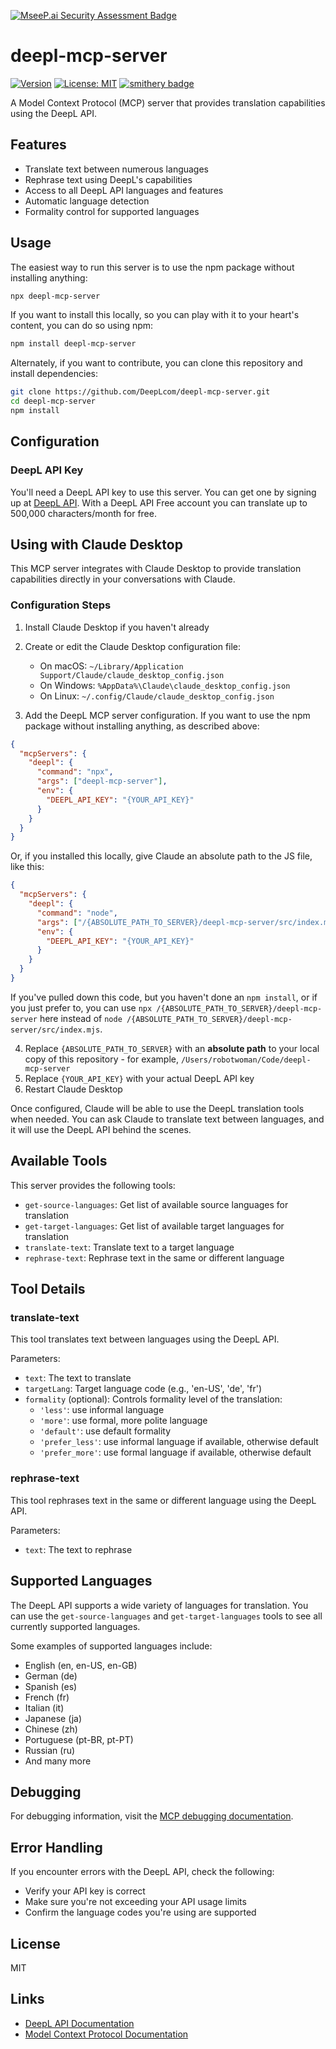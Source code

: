 [![MseeP.ai Security Assessment Badge](https://mseep.net/pr/deeplcom-deepl-mcp-server-badge.png)](https://mseep.ai/app/deeplcom-deepl-mcp-server)

# deepl-mcp-server

[![Version](https://img.shields.io/npm/v/deepl-mcp-server.svg)](https://www.npmjs.org/package/deepl-mcp-server)
[![License: MIT](https://img.shields.io/badge/license-MIT-blueviolet.svg)](https://github.com/DeepLcom/deepl-mcp-server/blob/main/LICENSE)
[![smithery badge](https://smithery.ai/badge/@DeepLcom/deepl-mcp-server)](https://smithery.ai/server/@DeepLcom/deepl-mcp-server)

A Model Context Protocol (MCP) server that provides translation capabilities using the DeepL API.

## Features

- Translate text between numerous languages
- Rephrase text using DeepL's capabilities
- Access to all DeepL API languages and features
- Automatic language detection
- Formality control for supported languages

## Usage

The easiest way to run this server is to use the npm package without installing anything:
```bash
npx deepl-mcp-server
```

If you want to install this locally, so you can play with it to your heart's content, you can do so using npm:
```bash
npm install deepl-mcp-server
```

Alternately, if you want to contribute, you can clone this repository and install dependencies:

```bash
git clone https://github.com/DeepLcom/deepl-mcp-server.git
cd deepl-mcp-server
npm install
```

## Configuration

### DeepL API Key

You'll need a DeepL API key to use this server. You can get one by signing up at [DeepL API](https://www.deepl.com/pro-api?utm_source=github&utm_medium=github-mcp-server-readme). With a DeepL API Free account you can translate up to 500,000 characters/month for free.

## Using with Claude Desktop

This MCP server integrates with Claude Desktop to provide translation capabilities directly in your conversations with Claude.

### Configuration Steps

1. Install Claude Desktop if you haven't already
2. Create or edit the Claude Desktop configuration file:

   - On macOS: `~/Library/Application Support/Claude/claude_desktop_config.json`
   - On Windows: `%AppData%\Claude\claude_desktop_config.json`
   - On Linux: `~/.config/Claude/claude_desktop_config.json`

3. Add the DeepL MCP server configuration. If you want to use the npm package without installing anything, as described above:

```json
{
  "mcpServers": {
    "deepl": {
      "command": "npx",
      "args": ["deepl-mcp-server"],
      "env": {
        "DEEPL_API_KEY": "{YOUR_API_KEY}"
      }
    }
  }
}
```

Or, if you installed this locally, give Claude an absolute path to the JS file, like this:

```json
{
  "mcpServers": {
    "deepl": {
      "command": "node",
      "args": ["/{ABSOLUTE_PATH_TO_SERVER}/deepl-mcp-server/src/index.mjs"],
      "env": {
        "DEEPL_API_KEY": "{YOUR_API_KEY}"
      }
    }
  }
}
```

If you've pulled down this code, but you haven't done an `npm install`, or if you just prefer to, you can use `npx /{ABSOLUTE_PATH_TO_SERVER}/deepl-mcp-server` here instead of `node /{ABSOLUTE_PATH_TO_SERVER}/deepl-mcp-server/src/index.mjs`.

4. Replace `{ABSOLUTE_PATH_TO_SERVER}` with an **absolute path** to your local copy of this repository - for example, `/Users/robotwoman/Code/deepl-mcp-server`
5. Replace `{YOUR_API_KEY}` with your actual DeepL API key
6. Restart Claude Desktop

Once configured, Claude will be able to use the DeepL translation tools when needed. You can ask Claude to translate text between languages, and it will use the DeepL API behind the scenes.

## Available Tools

This server provides the following tools:

- `get-source-languages`: Get list of available source languages for translation
- `get-target-languages`: Get list of available target languages for translation
- `translate-text`: Translate text to a target language
- `rephrase-text`: Rephrase text in the same or different language

## Tool Details

### translate-text

This tool translates text between languages using the DeepL API.

Parameters:

- `text`: The text to translate
- `targetLang`: Target language code (e.g., 'en-US', 'de', 'fr')
- `formality` (optional): Controls formality level of the translation:
  - `'less'`: use informal language
  - `'more'`: use formal, more polite language
  - `'default'`: use default formality
  - `'prefer_less'`: use informal language if available, otherwise default
  - `'prefer_more'`: use formal language if available, otherwise default

### rephrase-text

This tool rephrases text in the same or different language using the DeepL API.

Parameters:

- `text`: The text to rephrase

## Supported Languages

The DeepL API supports a wide variety of languages for translation. You can use the `get-source-languages` and `get-target-languages` tools to see all currently supported languages.

Some examples of supported languages include:

- English (en, en-US, en-GB)
- German (de)
- Spanish (es)
- French (fr)
- Italian (it)
- Japanese (ja)
- Chinese (zh)
- Portuguese (pt-BR, pt-PT)
- Russian (ru)
- And many more

## Debugging

For debugging information, visit the [MCP debugging documentation](https://modelcontextprotocol.io/docs/tools/debugging).

## Error Handling

If you encounter errors with the DeepL API, check the following:

- Verify your API key is correct
- Make sure you're not exceeding your API usage limits
- Confirm the language codes you're using are supported

## License

MIT

## Links

- [DeepL API Documentation](https://www.deepl.com/docs-api?utm_source=github&utm_medium=github-mcp-server-readme)
- [Model Context Protocol Documentation](https://modelcontextprotocol.io/docs/)
